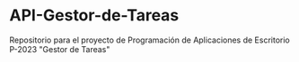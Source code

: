 # API-Gestor-de-Tareas
Repositorio para el proyecto de Programación de Aplicaciones de Escritorio P-2023 "Gestor de Tareas"
